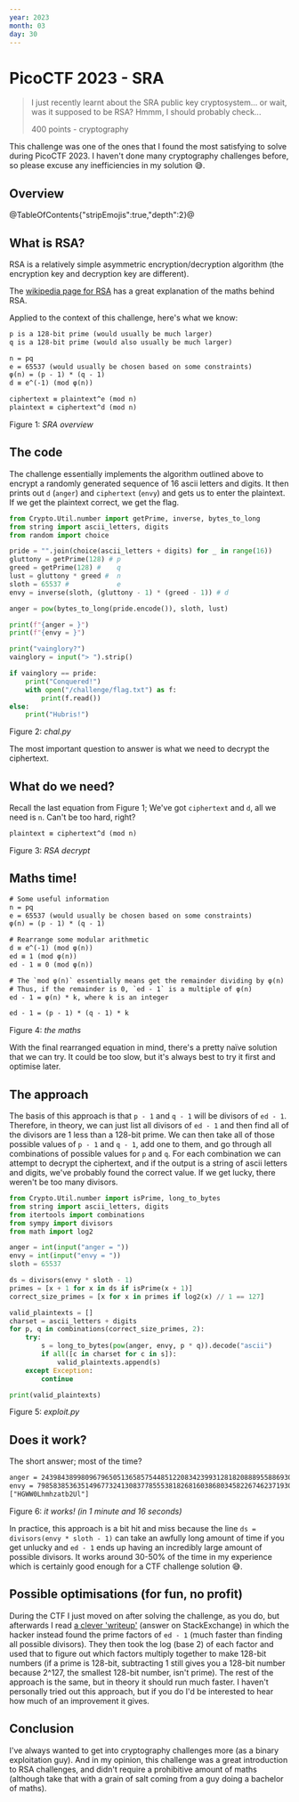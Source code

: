 ```yaml
---
year: 2023
month: 03
day: 30
---
```

# PicoCTF 2023 - SRA

> I just recently learnt about the SRA public key cryptosystem... or wait, was it supposed to be RSA? Hmmm, I should probably check...
> 
> 400 points - cryptography

This challenge was one of the ones that I found the most satisfying to solve during PicoCTF 2023. I
haven't done many cryptography challenges before, so please excuse any inefficiencies in my solution 😅.

## Overview

@TableOfContents{"stripEmojis":true,"depth":2}@

## What is RSA?

RSA is a relatively simple asymmetric encryption/decryption algorithm (the encryption key and
decryption key are different).

The [wikipedia page for RSA](https://en.wikipedia.org/wiki/RSA_(cryptosystem)) has a great
explanation of the maths behind RSA.

Applied to the context of this challenge, here's what we know:

```txt
p is a 128-bit prime (would usually be much larger)
q is a 128-bit prime (would also usually be much larger)

n = pq
e = 65537 (would usually be chosen based on some constraints)
φ(n) = (p - 1) * (q - 1)
d ≡ e^(-1) (mod φ(n))

ciphertext ≡ plaintext^e (mod n)
plaintext ≡ ciphertext^d (mod n)
```
Figure 1: *SRA overview*

## The code

The challenge essentially implements the algorithm outlined above to encrypt a randomly generated
sequence of 16 ascii letters and digits. It then prints out `d` (`anger`) and `ciphertext` (`envy`)
and gets us to enter the plaintext. If we get the plaintext correct, we get the flag.

```python
from Crypto.Util.number import getPrime, inverse, bytes_to_long
from string import ascii_letters, digits
from random import choice

pride = "".join(choice(ascii_letters + digits) for _ in range(16))
gluttony = getPrime(128) # p
greed = getPrime(128) #    q
lust = gluttony * greed #  n
sloth = 65537 #            e
envy = inverse(sloth, (gluttony - 1) * (greed - 1)) # d

anger = pow(bytes_to_long(pride.encode()), sloth, lust)

print(f"{anger = }")
print(f"{envy = }")

print("vainglory?")
vainglory = input("> ").strip()

if vainglory == pride:
    print("Conquered!")
    with open("/challenge/flag.txt") as f:
        print(f.read())
else:
    print("Hubris!")
```
Figure 2: *chal.py*

The most important question to answer is what we need to decrypt the ciphertext.

## What do we need?

Recall the last equation from Figure 1; We've got `ciphertext` and `d`, all we need is `n`. Can't be
too hard, right?

```txt
plaintext ≡ ciphertext^d (mod n)
```
Figure 3: *RSA decrypt*

## Maths time!

```txt
# Some useful information
n = pq
e = 65537 (would usually be chosen based on some constraints)
φ(n) = (p - 1) * (q - 1)

# Rearrange some modular arithmetic
d ≡ e^(-1) (mod φ(n))
ed ≡ 1 (mod φ(n))
ed - 1 ≡ 0 (mod φ(n))

# The `mod φ(n)` essentially means get the remainder dividing by φ(n)
# Thus, if the remainder is 0, `ed - 1` is a multiple of φ(n)
ed - 1 = φ(n) * k, where k is an integer

ed - 1 = (p - 1) * (q - 1) * k
```
Figure 4: *the maths*

With the final rearranged equation in mind, there's a pretty naïve solution that we can try. It
could be too slow, but it's always best to try it first and optimise later.

## The approach

The basis of this approach is that `p - 1` and `q - 1` will be divisors of `ed - 1`. Therefore, in
theory, we can just list all divisors of `ed - 1` and then find all of the divisors are 1 less than
a 128-bit prime. We can then take all of those possible values of `p - 1` and `q - 1`, add one to
them, and go through all combinations of possible values for `p` and `q`. For each combination we
can attempt to decrypt the ciphertext, and if the output is a string of ascii letters and digits,
we've probably found the correct value. If we get lucky, there weren't be too many divisors.

```python
from Crypto.Util.number import isPrime, long_to_bytes
from string import ascii_letters, digits
from itertools import combinations
from sympy import divisors
from math import log2

anger = int(input("anger = "))
envy = int(input("envy = "))
sloth = 65537

ds = divisors(envy * sloth - 1)
primes = [x + 1 for x in ds if isPrime(x + 1)]
correct_size_primes = [x for x in primes if log2(x) // 1 == 127]

valid_plaintexts = []
charset = ascii_letters + digits
for p, q in combinations(correct_size_primes, 2):
    try:
        s = long_to_bytes(pow(anger, envy, p * q)).decode("ascii")
        if all([c in charset for c in s]):
            valid_plaintexts.append(s)
    except Exception:
        continue

print(valid_plaintexts)
```
Figure 5: *exploit.py*

## Does it work?

The short answer; most of the time?

```txt
anger = 24398438998096796505136585754485122083423993128182088895588693010516281150000
envy = 79858385363514967732413083778555381826816038680345822674623719303400035174513
["HGWW0Lhmhzatb2Ul"]
```
Figure 6: *it works! (in 1 minute and 16 seconds)*

In practice, this approach is a bit hit and miss because the line `ds = divisors(envy * sloth - 1)`
can take an awfully long amount of time if you get unlucky and `ed - 1` ends up having an incredibly
large amount of possible divisors. It works around 30-50% of the time in my experience which is
certainly good enough for a CTF challenge solution 😅.

## Possible optimisations (for fun, no profit)

During the CTF I just moved on after solving the challenge, as you do, but afterwards I read 
[a clever 'writeup'](https://crypto.stackexchange.com/questions/105734/crack-rsa-with-e-and-d)
(answer on StackExchange) in which the hacker instead found the prime factors of `ed - 1` (much
faster than finding all possible divisors). They then took the log (base 2) of each factor and used
that to figure out which factors multiply together to make 128-bit numbers (if a prime is 128-bit,
subtracting 1 still gives you a 128-bit number because 2^127, the smallest 128-bit number, isn't
prime). The rest of the approach is the same, but in theory it should run much faster. I haven't
personally tried out this approach, but if you do I'd be interested to hear how much of an
improvement it gives.

## Conclusion

I've always wanted to get into cryptography challenges more (as a binary exploitation guy). And in
my opinion, this challenge was a great introduction to RSA challenges, and didn't require a
prohibitive amount of maths (although take that with a grain of salt coming from a guy doing a
bachelor of maths).
